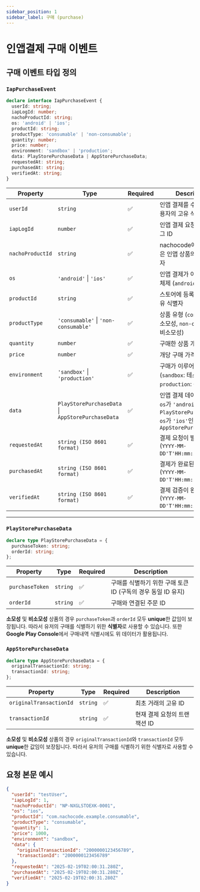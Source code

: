 ```yaml
---
sidebar_position: 1
sidebar_label: 구매 (purchase)
---
```


# 인앱결제 구매 이벤트

## **구매 이벤트 타입 정의**

### **`IapPurchaseEvent`**

```typescript
declare interface IapPurchaseEvent {
  userId: string;
  iapLogId: number;
  nachoProductId: string;
  os: 'android' | 'ios';
  productId: string;
  productType: 'consumable' | 'non-consumable';
  quantity: number;
  price: number;
  environment: 'sandbox' | 'production';
  data: PlayStorePurchaseData | AppStorePurchaseData;
  requestedAt: string;
  purchasedAt: string;
  verifiedAt: string;
}
```

| **Property**     | **Type**                                          | **Required** | **Description**                                                                                                                  |
| ---------------- | ------------------------------------------------- | ------------ | -------------------------------------------------------------------------------------------------------------------------------- |
| `userId`         | `string`                                          | ✅           | 인앱 결제를 수행한 앱 사용자의 고유 식별자                                                                                       |
| `iapLogId`       | `number`                                          | ✅           | 인앱 결제 요청의 고유 로그 ID                                                                                                    |
| `nachoProductId` | `string`                                          | ✅           | nachocode에서 발급받은 인앱 상품의 고유 식별자                                                                                   |
| `os`             | `'android'` \| `'ios'`                            | ✅           | 인앱 결제가 이루어진 운영 체제 (`android`, `ios`)                                                                                |
| `productId`      | `string`                                          | ✅           | 스토어에 등록된 상품의 고유 식별자                                                                                               |
| `productType`    | `'consumable'` \| `'non-consumable'`              | ✅           | 상품 유형 (`consumable`: 소모성, `non-consumable`: 비소모성)                                                                     |
| `quantity`       | `number`                                          | ✅           | 구매한 상품 개수                                                                                                                 |
| `price`          | `number`                                          | ✅           | 개당 구매 가격                                                                                                                   |
| `environment`    | `'sandbox'` \| `'production'`                     | ✅           | 구매가 이루어진 환경 (`sandbox`: 테스트 환경, `production`: 운영 환경)                                                           |
| `data`           | `PlayStorePurchaseData` \| `AppStorePurchaseData` | ✅           | 인앱 결제 데이터 정보.<br/> `os`가 `'android'`인 경우 `PlayStorePurchaseData`,<br/> `os`가 `'ios'`인 경우 `AppStorePurchaseData` |
| `requestedAt`    | `string (ISO 8601 format)`                        | ✅           | 결제 요청이 발생한 시간<br/> (`YYYY-MM-DD'T'HH:mm:ss.sss'Z'`)                                                                    |
| `purchasedAt`    | `string (ISO 8601 format)`                        | ✅           | 결제가 완료된 시간 <br/>(`YYYY-MM-DD'T'HH:mm:ss.sss'Z'`)                                                                         |
| `verifiedAt`     | `string (ISO 8601 format)`                        | ✅           | 결제 검증이 완료된 시간 <br/>(`YYYY-MM-DD'T'HH:mm:ss.sss'Z'`)                                                                    |

---

### **`PlayStorePurchaseData`**

```typescript
declare type PlayStorePurchaseData = {
  purchaseToken: string;
  orderId: string;
};
```

| **Property**    | **Type** | **Required** | **Description**                                              |
| --------------- | -------- | ------------ | ------------------------------------------------------------ |
| `purchaseToken` | `string` | ✅           | 구매를 식별하기 위한 구매 토큰 ID (구독의 경우 동일 ID 유지) |
| `orderId`       | `string` | ✅           | 구매와 연결된 주문 ID                                        |

**소모성** 및 **비소모성** 상품의 경우 `purchaseToken`과 `orderId` 모두 **unique**한 값임이 보장됩니다.
따라서 유저의 구매를 식별하기 위한 **식별자**로 사용할 수 있습니다. 또한 **Google Play Console**에서 구매내역 식별시에도 위 데이터가 활용됩니다.

### **`AppStorePurchaseData`**

```typescript
declare type AppStorePurchaseData = {
  originalTransactionId: string;
  transactionId: string;
};
```

| **Property**            | **Type** | **Required** | **Description**              |
| ----------------------- | -------- | ------------ | ---------------------------- |
| `originalTransactionId` | `string` | ✅           | 최초 거래의 고유 ID          |
| `transactionId`         | `string` | ✅           | 현재 결제 요청의 트랜잭션 ID |

**소모성** 및 **비소모성** 상품의 경우 `originalTransactionId`와 `transactionId` 모두 **unique**한 값임이 보장됩니다.
따라서 유저의 구매를 식별하기 위한 식별자로 사용할 수 있습니다.

## 요청 본문 예시

```json
{
  "userId": "testUser",
  "iapLogId": 1,
  "nachoProductId": "NP-NXGLSTOEXK-0001",
  "os": "ios",
  "productId": "com.nachocode.example.consumable",
  "productType": "consumable",
  "quantity": 1,
  "price": 1000,
  "environment": "sandbox",
  "data": {
    "originalTransactionId": "2000000123456789",
    "transactionId": "2000000123456789"
  },
  "requestedAt": "2025-02-19T02:00:31.280Z",
  "purchasedAt": "2025-02-19T02:00:31.280Z",
  "verifiedAt": "2025-02-19T02:00:31.280Z"
}
```

